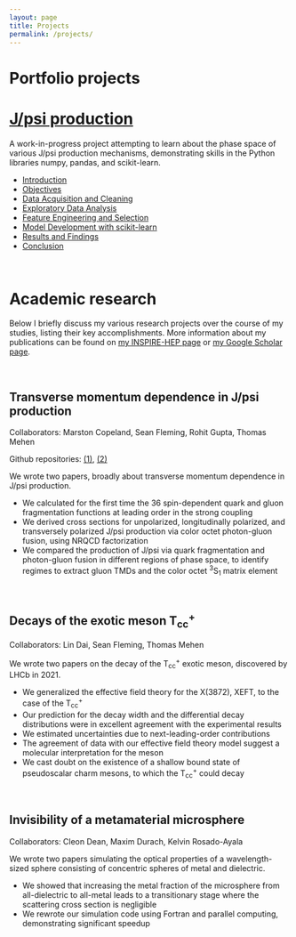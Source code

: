 ```yaml
---
layout: page
title: Projects
permalink: /projects/
---
```


# Portfolio projects

# [J/psi production](proj-1.markdown)
A work-in-progress project attempting to learn about the phase space of various J/psi production mechanisms, demonstrating skills in the Python libraries numpy, pandas, and scikit-learn.
- [Introduction](proj-1.markdown)
- [Objectives](proj-2.markdown)
- [Data Acquisition and Cleaning](proj-3.markdown)
- [Exploratory Data Analysis](proj-4.markdown)
- [Feature Engineering and Selection](proj-5.markdown)
- [Model Development with scikit-learn](proj-6.markdown)
- [Results and Findings](proj-7.markdown)
- [Conclusion](proj-8.markdown)


<br />

# Academic research

Below I briefly discuss my various research projects over the course of my studies, listing their key accomplishments. More information about my publications can be found on [my INSPIRE-HEP page](https://inspirehep.net/authors/1920819) or [my Google Scholar page](https://scholar.google.com/citations?user=gZonGgEAAAAJ&hl=en).

<br />

## Transverse momentum dependence in J/psi production

Collaborators: Marston Copeland, Sean Fleming, Rohit Gupta, Thomas Mehen

Github repositories: [(1)](https://github.com/reedhodges/JPsi_TMDFFs), [(2)](https://github.com/reedhodges/JPsi_Production_NRQCD)

We wrote two papers, broadly about transverse momentum dependence in J/psi production. 
- We calculated for the first time the 36 spin-dependent quark and gluon fragmentation functions at leading order in the strong coupling 
- We derived cross sections for unpolarized, longitudinally polarized, and transversely polarized J/psi production via color octet photon-gluon fusion, using NRQCD factorization
- We compared the production of J/psi via quark fragmentation and photon-gluon fusion in different regions of phase space, to identify regimes to extract gluon TMDs and the color octet <sup>3</sup>S<sub>1</sub> matrix element

<br />

## Decays of the exotic meson T<sub>cc</sub><sup>+</sup>

Collaborators: Lin Dai, Sean Fleming, Thomas Mehen

We wrote two papers on the decay of the T<sub>cc</sub><sup>+</sup> exotic meson, discovered by LHCb in 2021. 
- We generalized the effective field theory for the X(3872), XEFT, to the case of the T<sub>cc</sub><sup>+</sup>  
- Our prediction for the decay width and the differential decay distributions were in excellent agreement with the experimental results
- We estimated uncertainties due to next-leading-order contributions
- The agreement of data with our effective field theory model suggest a molecular interpretation for the meson
- We cast doubt on the existence of a shallow bound state of pseudoscalar charm mesons, to which the T<sub>cc</sub><sup>+</sup> could decay

<br />

## Invisibility of a metamaterial microsphere

Collaborators: Cleon Dean, Maxim Durach, Kelvin Rosado-Ayala

We wrote two papers simulating the optical properties of a wavelength-sized sphere consisting of concentric spheres of metal and dielectric.
- We showed that increasing the metal fraction of the microsphere from all-dielectric to all-metal leads to a transitionary stage where the scattering cross section is negligible
- We rewrote our simulation code using Fortran and parallel computing, demonstrating significant speedup

